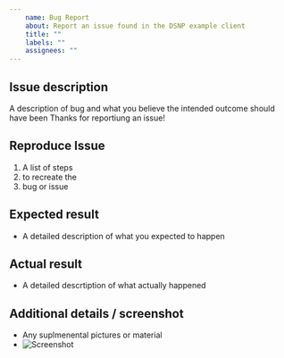 ```yaml
---
    name: Bug Report
    about: Report an issue found in the DSNP example client
    title: ""
    labels: ""
    assignees: ""
---
```

Issue description
---------------
A description of bug and what you believe the intended outcome should have been
Thanks for reportiung an issue! 


Reproduce Issue
---------------
1. A list of steps
2. to recreate the
3. bug or issue


Expected result
---------------
- A detailed description of what you expected to happen


Actual result
---------------
- A detailed descrtiption of what actually happened


Additional details / screenshot
---------------
- Any suplmenental pictures or material
- ![Screenshot]()